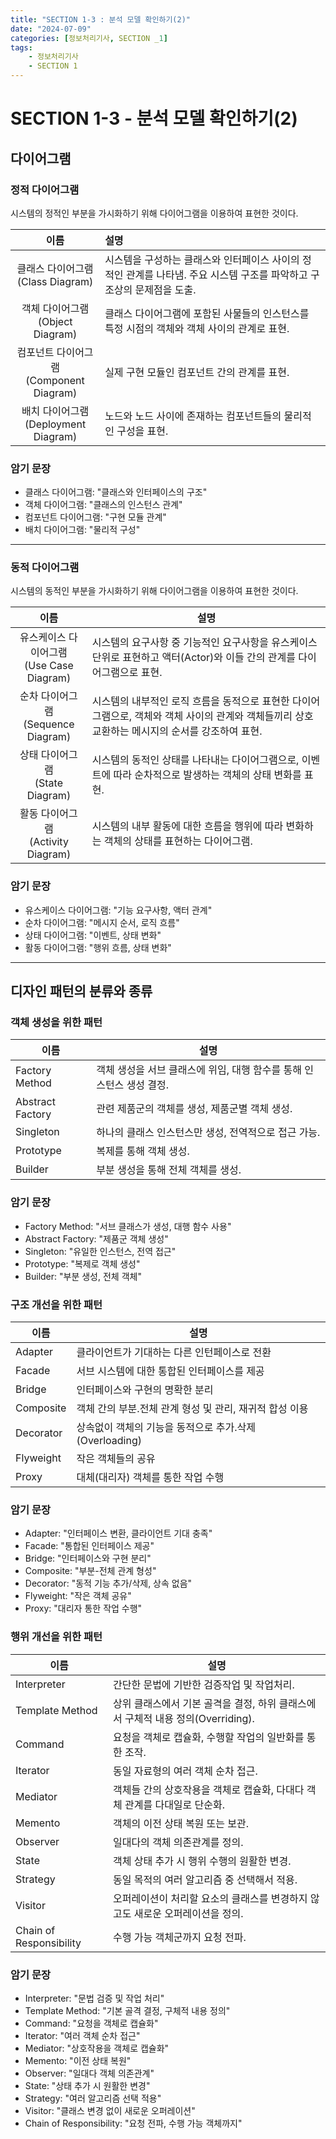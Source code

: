 ```yaml
---
title: "SECTION 1-3 : 분석 모델 확인하기(2)"
date: "2024-07-09"
categories: [정보처리기사, SECTION _1]
tags:
    - 정보처리기사 
    - SECTION 1
---
```


# SECTION 1-3 - 분석 모델 확인하기(2)

## 다이어그램

### 정적 다이어그램
시스템의 정적인 부분을 가시화하기 위해 다이어그램을 이용하여 표현한 것이다.

|이름|설명|
|:---:|:---|
|클래스 다이어그램<br>(Class Diagram)|	시스템을 구성하는 클래스와 인터페이스 사이의 정적인 관계를 나타냄. 주요 시스템 구조를 파악하고 구조상의 문제점을 도출.|
|객체 다이어그램<br> (Object Diagram)|	클래스 다이어그램에 포함된 사물들의 인스턴스를 특정 시점의 객체와 객체 사이의 관계로 표현.|
|컴포넌트 다이어그램<br> (Component Diagram)|	실제 구현 모듈인 컴포넌트 간의 관계를 표현.|
|배치 다이어그램<br> (Deployment Diagram)|	노드와 노드 사이에 존재하는 컴포넌트들의 물리적인 구성을 표현.|

### 암기 문장
* 클래스 다이어그램: "클래스와 인터페이스의 구조"
* 객체 다이어그램: "클래스의 인스턴스 관계"
* 컴포넌트 다이어그램: "구현 모듈 관계"
* 배치 다이어그램: "물리적 구성"

----------------------------

### 동적 다이어그램
시스템의 동적인 부분을 가시화하기 위해 다이어그램을 이용하여 표현한 것이다.

|이름|설명|
|:---:|---|
|유스케이스 다이어그램<br>(Use Case Diagram)|	시스템의 요구사항 중 기능적인 요구사항을 유스케이스 단위로 표현하고 액터(Actor)와 이들 간의 관계를 다이어그램으로 표현.|
|순차 다이어그램<br>(Sequence Diagram)|	시스템의 내부적인 로직 흐름을 동적으로 표현한 다이어그램으로, 객체와 객체 사이의 관계와 객체들끼리 상호 교환하는 메시지의 순서를 강조하여 표현.|
|상태 다이어그램<br>(State Diagram)|시스템의 동적인 상태를 나타내는 다이어그램으로, 이벤트에 따라 순차적으로 발생하는 객체의 상태 변화를 표현.|
|활동 다이어그램<br>(Activity Diagram)|시스템의 내부 활동에 대한 흐름을 행위에 따라 변화하는 객체의 상태를 표현하는 다이어그램.|

### 암기 문장
* 유스케이스 다이어그램: "기능 요구사항, 액터 관계"
* 순차 다이어그램: "메시지 순서, 로직 흐름"
* 상태 다이어그램: "이벤트, 상태 변화"
* 활동 다이어그램: "행위 흐름, 상태 변화"

--------------------------

## 디자인 패턴의 분류와 종류

### 객체 생성을 위한 패턴

|이름|설명|
|---|---|
|Factory Method	|객체 생성을 서브 클래스에 위임, 대행 함수를 통해 인스턴스 생성 결정.|
|Abstract Factory | 관련 제품군의 객체를 생성, 제품군별 객체 생성.|
|Singleton | 하나의 클래스 인스턴스만 생성, 전역적으로 접근 가능.|
|Prototype | 복제를 통해 객체 생성.|
|Builder | 부분 생성을 통해 전체 객체를 생성.|

### 암기 문장
* Factory Method: "서브 클래스가 생성, 대행 함수 사용"
* Abstract Factory: "제품군 객체 생성"
* Singleton: "유일한 인스턴스, 전역 접근"
* Prototype: "복제로 객체 생성"
* Builder: "부분 생성, 전체 객체"

### 구조 개선을 위한 패턴

|이름|설명|
|---|---|
| Adapter | 클라이언트가 기대하는 다른 인턴페이스로 전환|
| Facade | 서브 시스템에 대한 통합된 인터페이스를 제공|
| Bridge | 인터페이스와 구현의 명확한 분리|
| Composite | 객체 간의 부분.전체 관계 형성 및 관리, 재귀적 합성 이용|
| Decorator | 상속없이 객체의 기능을 동적으로 추가.삭제(Overloading)|
| Flyweight | 작은 객체들의 공유|
| Proxy | 대체(대리자) 객체를 통한 작업 수행|

### 암기 문장
* Adapter: "인터페이스 변환, 클라이언트 기대 충족"
* Facade: "통합된 인터페이스 제공"
* Bridge: "인터페이스와 구현 분리"
* Composite: "부분-전체 관계 형성"
* Decorator: "동적 기능 추가/삭제, 상속 없음"
* Flyweight: "작은 객체 공유"
* Proxy: "대리자 통한 작업 수행"

### 행위 개선을 위한 패턴

|이름|설명|
|---|---|
|Interpreter|간단한 문법에 기반한 검증작업 및 작업처리.|
|Template Method|상위 클래스에서 기본 골격을 결정, 하위 클래스에서 구체적 내용 정의(Overriding).|
|Command|요청을 객체로 캡슐화, 수행할 작업의 일반화를 통한 조작.|
|Iterator|동일 자료형의 여러 객체 순차 접근.|
|Mediator|객체들 간의 상호작용을 객체로 캡슐화, 다대다 객체 관계를 다대일로 단순화.|
|Memento|객체의 이전 상태 복원 또는 보관.|
|Observer|일대다의 객체 의존관계를 정의.|
|State|객체 상태 추가 시 행위 수행의 원활한 변경.|
|Strategy|동일 목적의 여러 알고리즘 중 선택해서 적용.|
|Visitor|오퍼레이션이 처리할 요소의 클래스를 변경하지 않고도 새로운 오퍼레이션을 정의.|
|Chain of Responsibility|수행 가능 객체군까지 요청 전파.|

### 암기 문장
* Interpreter: "문법 검증 및 작업 처리"
* Template Method: "기본 골격 결정, 구체적 내용 정의"
* Command: "요청을 객체로 캡슐화"
* Iterator: "여러 객체 순차 접근"
* Mediator: "상호작용을 객체로 캡슐화"
* Memento: "이전 상태 복원"
* Observer: "일대다 객체 의존관계"
* State: "상태 추가 시 원활한 변경"
* Strategy: "여러 알고리즘 선택 적용"
* Visitor: "클래스 변경 없이 새로운 오퍼레이션"
* Chain of Responsibility: "요청 전파, 수행 가능 객체까지"